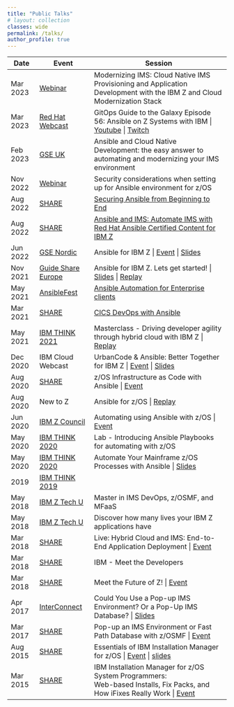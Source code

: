 ```yaml
---
title: "Public Talks"
# layout: collection
classes: wide
permalink: /talks/
author_profile: true
---
```


|Date        | Event | Session|
|--------|-------|--------|
| Mar 2023 | [Webinar](https://event.on24.com/wcc/r/4074492/578DF1EA0688180185E0C464DDF8401B) | Modernizing IMS: Cloud Native IMS Provisioning and Application Development with the IBM Z and Cloud Modernization Stack | 
| Mar 2023 | [Red Hat Webcast](https://www.youtube.com/@redhat) | GitOps Guide to the Galaxy Episode 56: Ansible on Z Systems with IBM \| [Youtube](https://youtu.be/ZiIuu0spnp0) \| [Twitch](https://www.twitch.tv/videos/1773480918) | 
| Feb 2023 | [GSE UK](https://conferences.gse.org.uk/2023V) | Ansible and Cloud Native Development: the easy answer to automating and modernizing your IMS environment | 
| Nov 2022 | [Webinar](https://event.on24.com/wcc/r/3941726/38D285CE2E669C26A84E60C9FEA49C5B) | Security considerations when setting up for Ansible environment for z/OS | 
| Aug 2022 | [SHARE](https://www.share.org/) | [Securing Ansible from Beginning to End](https://www.share.org/Events/SHARE-Columbus-2022/Technical-Agenda?session=278e831b-8d71-45f6-9fac-abcae6234873) | 
| Aug 2022 | [SHARE](https://www.share.org/) | [Ansible and IMS: Automate IMS with Red Hat Ansible Certified Content for IBM Z](https://www.share.org/Events/SHARE-Columbus-2022/Technical-Agenda?session=88adf409-1d93-4249-aaa4-06445f81902e) | 
| Jun 2022 | [GSE Nordic](https://gse-nordic.org/2022-stockholm) | Ansible for IBM Z \| [Event](https://gse-nordic.org/conferences/329-2022-general-interest-performance-track/1283-s502-xxxxxxx) \| [Slides](https://gse-nordic.org/images/2022/Download/S502%20-%20Ansible%20on%20zOS.pdf) | 
| Nov 2021 | [Guide Share Europe](https://conferences.gse.org.uk/2021) | Ansible for IBM Z. Lets get started! \| [Slides](https://www.google.com/imgres?imgurl=x-raw-image%3A%2F%2F%2F7396a126e4496018b7f925a2f5c336781dc0c14ab47f2fbf299b07da944c32ca&imgrefurl=https%3A%2F%2Fconferences.gse.org.uk%2F2021%2Fpresentations%2F4AQ.pdf&tbnid=GGBJ5CahlnPgVM&vet=12ahUKEwie9Y6_1IP2AhVkIH0KHcylDS4QMygQegQIARBO..i&docid=mw2IFItJHnOHIM&w=1600&h=900&itg=1&q=bryant%20panyarachun&hl=en&ved=2ahUKEwie9Y6_1IP2AhVkIH0KHcylDS4QMygQegQIARBO) \| [Replay](https://conferences.gse.org.uk/2021/presentations/2156/video) | 
| May 2021 | [AnsibleFest](https://www.ansible.com/ansiblefest) | [Ansible Automation for Enterprise clients](https://events.ansiblefest.redhat.com/widget/redhat/ansible21/sessioncatalog/session/1625005707749001G6N2) | 
| Mar 2021 | [SHARE](https://www.share.org/) | [CICS DevOps with Ansible](https://www.share.org/Events/Past-Events/Proceedings/Proceeding-Details/cics-devops-with-ansible-2) |
| May 2021 | [IBM THINK 2021](https://www.ibm.com/events/think/) | Masterclass - Driving developer agility through hybrid cloud with IBM Z \| [Replay](https://developer.ibm.com/articles/driving-developer-agility-through-hybrid-cloud-with-ibm-z/) | 
| Dec 2020 | IBM Cloud Webcast | UrbanCode & Ansible: Better Together for IBM Z \| [Event](https://event.on24.com/eventRegistration/EventLobbyServlet?target=reg20.jsp&referrer=&eventid=2801000&sessionid=1&key=F61BD31EBE38880F3B30DD661F87B1C7&regTag=&sourcepage=register&_ga=2.168492583.721506036.1644284588-2134422750.1643906570) \| [Slides](https://www.imwuc.org/HigherLogic/System/DownloadDocumentFile.ashx?DocumentFileKey=4817f2e5-027d-1425-496e-0ddf3c5cd4a4) |
| Aug 2020   | [SHARE](https://www.share.org/) | z/OS Infrastructure as Code with Ansible \| [Event](https://www.share.org/Events/Past-Events/Proceedings/Proceeding-Details/zos-infrastructure-as-code-with-ansible) | 
| Aug 2020 | New to Z | Ansible for z/OS \| [Replay](https://community.ibm.com/community/user/ibmz-and-linuxone/viewdocument/ansible-for-zos-with-bryant-panyar?CommunityKey=53d759c6-31ad-4ebd-b518-0696ea821f14&tab=librarydocuments) |
| Jun 2020 | [IBM Z Council](https://ibm-zcouncil.com/events/) | Automating using Ansible with z/OS \| [Event](https://ibm-zcouncil.com/events/ibm-z-customer-council-southeast-june-2/) |
| May 2020 | [IBM THINK 2020](https://www.ibm.com/events/think/) | Lab - Introducing Ansible Playbooks for automating with z/OS | 
| May 2020 | [IBM THINK 2020](https://www.ibm.com/events/think/) | Automate Your Mainframe z/OS Processes with Ansible \| [Slides](https://docplayer.net/186307136-Automate-your-mainframe-z-os-processes-with-ansible-bryant-panyarachun-ibm-software-engineer-think-2020-6760-may-05-2020-2020-ibm-corporation.html) | 
| 2019 | [IBM THINK 2019](https://www.ibm.com/events/think/) | |
| May 2018 | [IBM Z Tech U](https://www.ibm.com/training/events) | Master in IMS DevOps, z/OSMF, and MFaaS | 
| May 2018 | [IBM Z Tech U](https://www.ibm.com/training/events) | Discover how many lives your IBM Z applications have | 
| Mar 2018 | [SHARE](https://www.share.org/) | Live: Hybrid Cloud and IMS: End-to-End Application Deployment \| [Event](https://www.share.org/Events/Past-Events/Proceedings/Proceeding-Details/live-hybrid-cloud-and-ims-end-to-end-application-deployment) |
| Mar 2018 | [SHARE](https://www.share.org/) | IBM - Meet the Developers |
| Mar 2018 | [SHARE](https://www.share.org/) | Meet the Future of Z! \| [Event](https://www.share.org/Events/Past-Events/Proceedings/Proceeding-Details/meet-the-future-of-z) |
| Apr 2017 | [InterConnect](https://www.ibm.com/blogs/cloud-computing/tag/ibm-interconnect-2017/) | Could You Use a Pop-up IMS Environment? Or a Pop-Up IMS Database? \| [Slides](https://www.slideshare.net/IBMIMS/toronto-rug-april-2017ims-zosmf-75188570) | 
| Mar 2017 | [SHARE](https://www.share.org/) | Pop-up an IMS Environment or Fast Path Database with z/OSMF \| [Event](https://www.share.org/Events/Past-Events/Proceedings/Proceeding-Details/pop-up-an-ims-environment-or-fast-path-database-with-zosmf) | 
| Aug 2015 | [SHARE](https://www.share.org/) | Essentials of IBM Installation Manager for z/OS \| [Event](https://share.confex.com/share/125/webprogram/Session17364.html) \| [slides](https://share.confex.com/share/125/webprogram/Handout/Session17364/17364%20-%20Installation%20Manager.pdf) |
| Mar 2015 | [SHARE](https://www.share.org/) | IBM Installation Manager for z/OS System Programmers: <br> Web-based Installs, Fix Packs, and How iFixes Really Work \| [Event](https://www.share.org/Events/Past-Events/Proceedings/Proceeding-Details/ibm-installation-manager-for-zos-system-programmers-web-based-installs-fix-packs-and-how-ifixes-really-work) |
